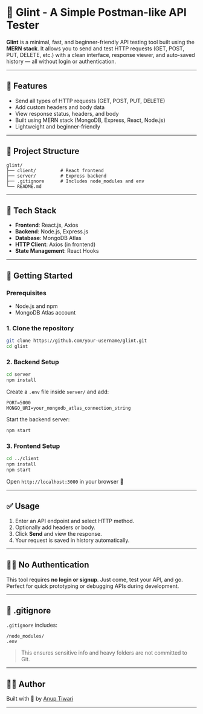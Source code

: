 # 🔦 Glint - A Simple Postman-like API Tester

**Glint** is a minimal, fast, and beginner-friendly API testing tool built using the **MERN stack**. It allows you to send and test HTTP requests (GET, POST, PUT, DELETE, etc.) with a clean interface, response viewer, and auto-saved history — all without login or authentication.

---

## 🌟 Features

- Send all types of HTTP requests (GET, POST, PUT, DELETE)
- Add custom headers and body data
- View response status, headers, and body
- Built using MERN stack (MongoDB, Express, React, Node.js)
- Lightweight and beginner-friendly

---

## 📁 Project Structure

```
glint/
├── client/         # React frontend
├── server/         # Express backend
├── .gitignore      # Includes node_modules and env
└── README.md
```

---

## 🔧 Tech Stack

- **Frontend**: React.js, Axios
- **Backend**: Node.js, Express.js
- **Database**: MongoDB Atlas
- **HTTP Client**: Axios (in frontend)
- **State Management**: React Hooks

---

## 🔧 Getting Started

### Prerequisites

- Node.js and npm
- MongoDB Atlas account

### 1. Clone the repository

```bash
git clone https://github.com/your-username/glint.git
cd glint
```

### 2. Backend Setup

```bash
cd server
npm install
```

Create a `.env` file inside `server/` and add:

```
PORT=5000
MONGO_URI=your_mongodb_atlas_connection_string
```

Start the backend server:

```bash
npm start
```

### 3. Frontend Setup

```bash
cd ../client
npm install
npm start
```

Open `http://localhost:3000` in your browser 🎉

---

## ✅ Usage

1. Enter an API endpoint and select HTTP method.
2. Optionally add headers or body.
3. Click **Send** and view the response.
4. Your request is saved in history automatically.

---

## 🙅‍♂️ No Authentication

This tool requires **no login or signup**. Just come, test your API, and go. Perfect for quick prototyping or debugging APIs during development.

---

## 📄 .gitignore

`.gitignore` includes:

```
/node_modules/
.env
```

> This ensures sensitive info and heavy folders are not committed to Git.

---

## 👨‍💻 Author

Built with 💛 by [Anup Tiwari](https://github.com/anuptiwari17)

---
